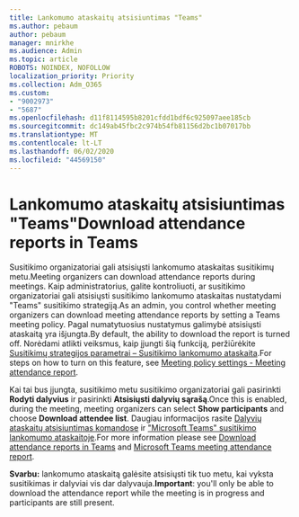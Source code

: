 ```yaml
---
title: Lankomumo ataskaitų atsisiuntimas "Teams"
ms.author: pebaum
author: pebaum
manager: mnirkhe
ms.audience: Admin
ms.topic: article
ROBOTS: NOINDEX, NOFOLLOW
localization_priority: Priority
ms.collection: Adm_O365
ms.custom:
- "9002973"
- "5687"
ms.openlocfilehash: d11f8114595b8201cfdd1bdf6c925097aee185cb
ms.sourcegitcommit: dc149ab45fbc2c974b54fb81156d2bc1b07017bb
ms.translationtype: MT
ms.contentlocale: lt-LT
ms.lasthandoff: 06/02/2020
ms.locfileid: "44569150"
---
```

# <a name="download-attendance-reports-in-teams"></a><span data-ttu-id="03ca0-102">Lankomumo ataskaitų atsisiuntimas "Teams"</span><span class="sxs-lookup"><span data-stu-id="03ca0-102">Download attendance reports in Teams</span></span>

<span data-ttu-id="03ca0-103">Susitikimo organizatoriai gali atsisiųsti lankomumo ataskaitas susitikimų metu.</span><span class="sxs-lookup"><span data-stu-id="03ca0-103">Meeting organizers can download attendance reports during meetings.</span></span> <span data-ttu-id="03ca0-104">Kaip administratorius, galite kontroliuoti, ar susitikimo organizatoriai gali atsisiųsti susitikimo lankomumo ataskaitas nustatydami "Teams" susitikimo strategiją.</span><span class="sxs-lookup"><span data-stu-id="03ca0-104">As an admin, you control whether meeting organizers can download meeting attendance reports by setting a Teams meeting policy.</span></span> <span data-ttu-id="03ca0-105">Pagal numatytuosius nustatymus galimybė atsisiųsti ataskaitą yra išjungta.</span><span class="sxs-lookup"><span data-stu-id="03ca0-105">By default, the ability to download the report is turned off.</span></span> <span data-ttu-id="03ca0-106">Norėdami atlikti veiksmus, kaip įjungti šią funkciją, peržiūrėkite [Susitikimų strategijos parametrai – Susitikimo lankomumo ataskaita](https://docs.microsoft.com/microsoftteams/meeting-policies-in-teams#meeting-policy-settings---meeting-attendance-report).</span><span class="sxs-lookup"><span data-stu-id="03ca0-106">For steps on how to turn on this feature, see  [Meeting policy settings - Meeting attendance report](https://docs.microsoft.com/microsoftteams/meeting-policies-in-teams#meeting-policy-settings---meeting-attendance-report).</span></span>

<span data-ttu-id="03ca0-107">Kai tai bus įjungta, susitikimo metu susitikimo organizatoriai gali pasirinkti **Rodyti dalyvius** ir pasirinkti **Atsisiųsti dalyvių sąrašą**.</span><span class="sxs-lookup"><span data-stu-id="03ca0-107">Once this is enabled, during the meeting, meeting organizers can select  **Show participants**  and choose  **Download attendee list**.</span></span> <span data-ttu-id="03ca0-108">Daugiau informacijos rasite [Dalyvių ataskaitų atsisiuntimas komandose](https://support.office.com/article/download-attendance-reports-in-teams-ae7cf170-530c-47d3-84c1-3aedac74d310) ir ["Microsoft Teams" susitikimo lankomumo ataskaitoje](https://docs.microsoft.com/microsoftteams/teams-analytics-and-reports/meeting-attendance-report).</span><span class="sxs-lookup"><span data-stu-id="03ca0-108">For more information please see [Download attendance reports in Teams](https://support.office.com/article/download-attendance-reports-in-teams-ae7cf170-530c-47d3-84c1-3aedac74d310) and [Microsoft Teams meeting attendance report](https://docs.microsoft.com/microsoftteams/teams-analytics-and-reports/meeting-attendance-report).</span></span>

<span data-ttu-id="03ca0-109">**Svarbu:** lankomumo ataskaitą galėsite atsisiųsti tik tuo metu, kai vyksta susitikimas ir dalyviai vis dar dalyvauja.</span><span class="sxs-lookup"><span data-stu-id="03ca0-109">**Important**: you'll only be able to download the attendance report while the meeting is in progress and participants are still present.</span></span>